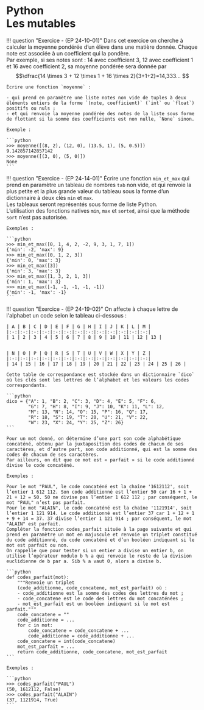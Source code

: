 # Python<br>Les mutables

!!! question "Exercice - (EP 24-10-01)"
    Dans cet exercice on cherche à calculer la moyenne pondérée d’un élève dans une matière donnée. Chaque note est associée à un coefficient qui la pondère.  
    Par exemple, si ses notes sont : 14 avec coefficient 3, 12 avec coefficient 1 et 16 avec coefficient 2, sa moyenne pondérée sera donnée par  
    $$\dfrac{14 \times 3 + 12 \times 1 + 16 \times 2}{3+1+2}=14,333... $$

    Écrire une fonction `moyenne` :

    - qui prend en paramètre une liste notes non vide de tuples à deux éléments entiers de la forme `(note, coefficient)` (`int` ou `float`) positifs ou nuls ;
    - et qui renvoie la moyenne pondérée des notes de la liste sous forme de flottant si la somme des coefficients est non nulle, `None` sinon.

    Exemple :

    ```python
    >>> moyenne([(8, 2), (12, 0), (13.5, 1), (5, 0.5)])
    9.142857142857142
    >>> moyenne([(3, 0), (5, 0)])
    None
    ```

!!! question "Exercice - (EP 24-14-01)"
    Écrire une fonction `min_et_max` qui prend en paramètre un tableau de nombres `tab` non vide, et qui renvoie la plus petite et la plus grande valeur du tableau sous la forme d’un dictionnaire à deux clés `min` et `max`.  
    Les tableaux seront représentés sous forme de liste Python.  
    L’utilisation des fonctions natives `min`, `max` et `sorted`, ainsi que la méthode `sort` n’est pas
    autorisée.

    Exemples :

    ```python
    >>> min_et_max([0, 1, 4, 2, -2, 9, 3, 1, 7, 1])
    {'min': -2, 'max': 9}
    >>> min_et_max([0, 1, 2, 3])
    {'min': 0, 'max': 3}
    >>> min_et_max([3])
    {'min': 3, 'max': 3}
    >>> min_et_max([1, 3, 2, 1, 3])
    {'min': 1, 'max': 3}
    >>> min_et_max([-1, -1, -1, -1, -1])
    {'min': -1, 'max': -1}
    ```

!!! question "Exercice - (EP 24-19-02)"
    On affecte à chaque lettre de l'alphabet un code selon le tableau ci-dessous :

    | A | B | C | D | E | F | G | H | I | J | K | L | M |
    |:-:|:-:|:-:|:-:|:-:|:-:|:-:|:-:|:-:|:-:|:-:|:-:|:-:|
    | 1 | 2 | 3 | 4 | 5 | 6 | 7 | 8 | 9 | 10 | 11 | 12 | 13 |


    | N | O | P | Q | R | S | T | U | V | W | X | Y | Z | 
    |:-:|:-:|:-:|:-:|:-:|:-:|:-:|:-:|:-:|:-:|:-:|:-:|:-:|
    | 14 | 15 | 16 | 17 | 18 | 19 | 20 | 21 | 22 | 23 | 24 | 25 | 26 | 

    Cette table de correspondance est stockée dans un dictionnaire `dico` où les clés sont les lettres de l’alphabet et les valeurs les codes correspondants.

    ```python
    dico = {"A": 1, "B": 2, "C": 3, "D": 4, "E": 5, "F": 6,
            "G": 7, "H": 8, "I": 9, "J": 10, "K": 11, "L": 12,
            "M": 13, "N": 14, "O": 15, "P": 16, "Q": 17,
            "R": 18, "S": 19, "T": 20, "U": 21, "V": 22,
            "W": 23, "X": 24, "Y": 25, "Z": 26}
    ```

    Pour un mot donné, on détermine d’une part son code alphabétique concaténé, obtenu par la juxtaposition des codes de chacun de ses caractères, et d’autre part, son code additionné, qui est la somme des codes de chacun de ses caractères.  
    Par ailleurs, on dit que ce mot est « parfait » si le code additionné divise le code concaténé.

    Exemples :

    Pour le mot "PAUL", le code concaténé est la chaîne '1612112', soit l’entier 1 612 112. Son code additionné est l’entier 50 car 16 + 1 + 21 + 12 = 50. 50 ne divise pas l’entier 1 612 112 ; par conséquent, le mot "PAUL" n’est pas parfait.  
    Pour le mot "ALAIN", le code concaténé est la chaîne '1121914', soit l’entier 1 121 914. Le code additionné est l’entier 37 car 1 + 12 + 1 + 9 + 14 = 37. 37 divise l’entier 1 121 914 ; par conséquent, le mot "ALAIN" est parfait.  
    Compléter la fonction codes_parfait située à la page suivante et qui prend en paramètre un mot en majuscule et renvoie un triplet constitué du code additionné, du code concaténé et d’un booléen indiquant si le mot est parfait ou non.  
    On rappelle que pour tester si un entier a divise un entier b, on utilise l’opérateur modulo b % a qui renvoie le reste de la division euclidienne de b par a. Sib % a vaut 0, alors a divise b.

    ```python
    def codes_parfait(mot):
        """Renvoie un triplet 
        (code_additionne, code_concatene, mot_est_parfait) où :
        - code_additionne est la somme des codes des lettres du mot ;
        - code_concatene est le code des lettres du mot concaténées ;
        - mot_est_parfait est un booléen indiquant si le mot est parfait."""
        code_concatene = ""
        code_additionne = ... 
        for c in mot:
            code_concatene = code_concatene + ... 
            code_additionne = code_additionne + ... 
        code_concatene = int(code_concatene)
        mot_est_parfait = ... 
        return code_additionne, code_concatene, mot_est_parfait
    ```

    Exemples :

    ```python
    >>> codes_parfait("PAUL")
    (50, 1612112, False)
    >>> codes_parfait("ALAIN")
    (37, 1121914, True)
    ``` 
